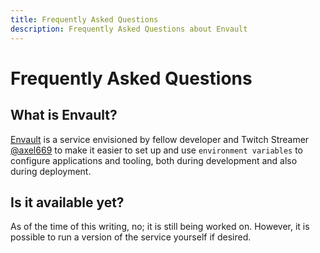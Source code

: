 ```yaml
---
title: Frequently Asked Questions
description: Frequently Asked Questions about Envault
---
```


# Frequently Asked Questions

## What is Envault?

[Envault](https://github.com/axel669/envault) is a service envisioned by fellow
developer and Twitch Streamer [@axel669](https://github.com/axel669) to make it
easier to set up and use `environment variables` to configure applications and
tooling, both during development and also during deployment.

## Is it available yet?

As of the time of this writing, no; it is still being worked on. However, it is
possible to run a version of the service yourself if desired.
